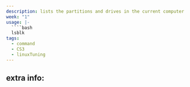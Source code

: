 ```yaml
---
description: lists the partitions and drives in the current computer
week: "1"
usage: |-
  ````bash 
  lsblk
tags:
  - command
  - CS3
  - linuxTuning
---
```

## extra info:

